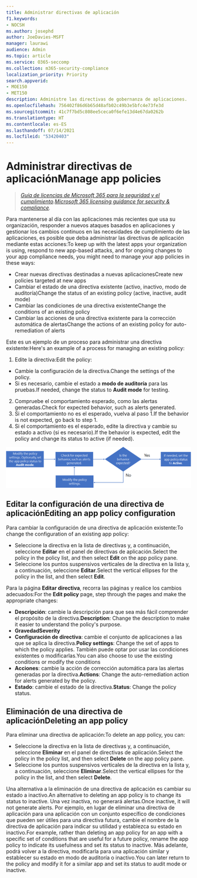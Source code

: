 ```yaml
---
title: Administrar directivas de aplicación
f1.keywords:
- NOCSH
ms.author: josephd
author: JoeDavies-MSFT
manager: laurawi
audience: Admin
ms.topic: article
ms.service: O365-seccomp
ms.collection: m365-security-compliance
localization_priority: Priority
search.appverid:
- MOE150
- MET150
description: Administre las directivas de gobernanza de aplicaciones.
ms.openlocfilehash: 756402f86d6b65d48afb02c49b3e5bfc4e73fe3d
ms.sourcegitcommit: 41c7f7bd5c808ee5ceca0f6efe13d4e67da0262b
ms.translationtype: HT
ms.contentlocale: es-ES
ms.lasthandoff: 07/14/2021
ms.locfileid: "53420403"
---
```

# <a name="manage-app-policies"></a><span data-ttu-id="db100-103">Administrar directivas de aplicación</span><span class="sxs-lookup"><span data-stu-id="db100-103">Manage app policies</span></span>

><span data-ttu-id="db100-104">*[Guía de licencias de Microsoft 365 para la seguridad y el cumplimiento](https://aka.ms/ComplianceSD).*</span><span class="sxs-lookup"><span data-stu-id="db100-104">*[Microsoft 365 licensing guidance for security & compliance](https://aka.ms/ComplianceSD).*</span></span>

<span data-ttu-id="db100-105">Para mantenerse al día con las aplicaciones más recientes que usa su organización, responder a nuevos ataques basados en aplicaciones y gestionar los cambios continuos en las necesidades de cumplimiento de las aplicaciones, es posible que deba administrar las directivas de aplicación mediante estas acciones:</span><span class="sxs-lookup"><span data-stu-id="db100-105">To keep up with the latest apps your organization is using, respond to new app-based attacks, and for ongoing changes to your app compliance needs, you might need to manage your app policies in these ways:</span></span>

- <span data-ttu-id="db100-106">Crear nuevas directivas destinadas a nuevas aplicaciones</span><span class="sxs-lookup"><span data-stu-id="db100-106">Create new policies targeted at new apps</span></span>
- <span data-ttu-id="db100-107">Cambiar el estado de una directiva existente (activo, inactivo, modo de auditoría)</span><span class="sxs-lookup"><span data-stu-id="db100-107">Change the status of an existing policy (active, inactive, audit mode)</span></span>
- <span data-ttu-id="db100-108">Cambiar las condiciones de una directiva existente</span><span class="sxs-lookup"><span data-stu-id="db100-108">Change the conditions of an existing policy</span></span>
- <span data-ttu-id="db100-109">Cambiar las acciones de una directiva existente para la corrección automática de alertas</span><span class="sxs-lookup"><span data-stu-id="db100-109">Change the actions of an existing policy for auto-remediation of alerts</span></span>

<span data-ttu-id="db100-110">Este es un ejemplo de un proceso para administrar una directiva existente:</span><span class="sxs-lookup"><span data-stu-id="db100-110">Here's an example of a process for managing an existing policy:</span></span>

1. <span data-ttu-id="db100-111">Edite la directiva:</span><span class="sxs-lookup"><span data-stu-id="db100-111">Edit the policy:</span></span>

  - <span data-ttu-id="db100-112">Cambie la configuración de la directiva.</span><span class="sxs-lookup"><span data-stu-id="db100-112">Change the settings of the policy.</span></span>
  - <span data-ttu-id="db100-113">Si es necesario, cambie el estado a **modo de auditoría** para las pruebas.</span><span class="sxs-lookup"><span data-stu-id="db100-113">If needed, change the status to **Audit mode** for testing.</span></span>

2. <span data-ttu-id="db100-114">Compruebe el comportamiento esperado, como las alertas generadas.</span><span class="sxs-lookup"><span data-stu-id="db100-114">Check for expected behavior, such as alerts generated.</span></span>
1. <span data-ttu-id="db100-115">Si el comportamiento no es el esperado, vuelva al paso 1.</span><span class="sxs-lookup"><span data-stu-id="db100-115">If the behavior is not expected, go back to step 1.</span></span>
1. <span data-ttu-id="db100-116">Si el comportamiento es el esperado, edite la directiva y cambie su estado a activo (si es necesario).</span><span class="sxs-lookup"><span data-stu-id="db100-116">If the behavior is expected, edit the policy and change its status to active (if needed).</span></span>

![Flujo de trabajo de administración de directivas de aplicaciones](../media/manage-app-protection-governance/mapg-manage-policy-process.png)

## <a name="editing-an-app-policy-configuration"></a><span data-ttu-id="db100-118">Editar la configuración de una directiva de aplicación</span><span class="sxs-lookup"><span data-stu-id="db100-118">Editing an app policy configuration</span></span>

<span data-ttu-id="db100-119">Para cambiar la configuración de una directiva de aplicación existente:</span><span class="sxs-lookup"><span data-stu-id="db100-119">To change the configuration of an existing app policy:</span></span>

- <span data-ttu-id="db100-120">Seleccione la directiva en la lista de directivas y, a continuación, seleccione **Editar** en el panel de directivas de aplicación.</span><span class="sxs-lookup"><span data-stu-id="db100-120">Select the policy in the policy list, and then select **Edit** on the app policy pane.</span></span>
- <span data-ttu-id="db100-121">Seleccione los puntos suspensivos verticales de la directiva en la lista y, a continuación, seleccione **Editar**.</span><span class="sxs-lookup"><span data-stu-id="db100-121">Select the vertical ellipses for the policy in the list, and then select **Edit**.</span></span>

<span data-ttu-id="db100-122">Para la página **Editar directiva**, recorra las páginas y realice los cambios adecuados:</span><span class="sxs-lookup"><span data-stu-id="db100-122">For the **Edit policy** page, step through the pages and make the appropriate changes:</span></span>

- <span data-ttu-id="db100-123">**Descripción**: cambie la descripción para que sea más fácil comprender el propósito de la directiva.</span><span class="sxs-lookup"><span data-stu-id="db100-123">**Description**: Change the description to make it easier to understand the policy's purpose.</span></span>
- <span data-ttu-id="db100-124">**Gravedad**</span><span class="sxs-lookup"><span data-stu-id="db100-124">**Severity**</span></span>
- <span data-ttu-id="db100-125">**Configuración de directiva**: cambie el conjunto de aplicaciones a las que se aplica la directiva.</span><span class="sxs-lookup"><span data-stu-id="db100-125">**Policy settings**: Change the set of apps to which the policy applies.</span></span> <span data-ttu-id="db100-126">También puede optar por usar las condiciones existentes o modificarlas.</span><span class="sxs-lookup"><span data-stu-id="db100-126">You can also choose to use the existing conditions or modify the conditions</span></span>
- <span data-ttu-id="db100-127">**Acciones**: cambie la acción de corrección automática para las alertas generadas por la directiva.</span><span class="sxs-lookup"><span data-stu-id="db100-127">**Actions**: Change the auto-remediation action for alerts generated by the policy.</span></span>
- <span data-ttu-id="db100-128">**Estado**: cambie el estado de la directiva.</span><span class="sxs-lookup"><span data-stu-id="db100-128">**Status**: Change the policy status.</span></span>

## <a name="deleting-an-app-policy"></a><span data-ttu-id="db100-129">Eliminación de una directiva de aplicación</span><span class="sxs-lookup"><span data-stu-id="db100-129">Deleting an app policy</span></span>

<span data-ttu-id="db100-130">Para eliminar una directiva de aplicación:</span><span class="sxs-lookup"><span data-stu-id="db100-130">To delete an app policy, you can:</span></span>

- <span data-ttu-id="db100-131">Seleccione la directiva en la lista de directivas y, a continuación, seleccione **Eliminar** en el panel de directivas de aplicación.</span><span class="sxs-lookup"><span data-stu-id="db100-131">Select the policy in the policy list, and then select **Delete** on the app policy pane.</span></span>
- <span data-ttu-id="db100-132">Seleccione los puntos suspensivos verticales de la directiva en la lista y, a continuación, seleccione **Eliminar**.</span><span class="sxs-lookup"><span data-stu-id="db100-132">Select the vertical ellipses for the policy in the list, and then select **Delete**.</span></span>

<span data-ttu-id="db100-133">Una alternativa a la eliminación de una directiva de aplicación es cambiar su estado a inactivo.</span><span class="sxs-lookup"><span data-stu-id="db100-133">An alternative to deleting an app policy is to change its status to inactive.</span></span> <span data-ttu-id="db100-134">Una vez inactiva, no generará alertas.</span><span class="sxs-lookup"><span data-stu-id="db100-134">Once inactive, it will not generate alerts.</span></span> <span data-ttu-id="db100-135">Por ejemplo, en lugar de eliminar una directiva de aplicación para una aplicación con un conjunto específico de condiciones que pueden ser útiles para una directiva futura, cambie el nombre de la directiva de aplicación para indicar su utilidad y establezca su estado en inactivo.</span><span class="sxs-lookup"><span data-stu-id="db100-135">For example, rather than deleting an app policy for an app with a specific set of conditions that are useful for a future policy, rename the app policy to indicate its usefulness and set its status to inactive.</span></span> <span data-ttu-id="db100-136">Más adelante, podrá volver a la directiva, modificarla para una aplicación similar y establecer su estado en modo de auditoría o inactivo.</span><span class="sxs-lookup"><span data-stu-id="db100-136">You can later return to the policy and modify it for a similar app and set its status to audit mode or inactive.</span></span>
